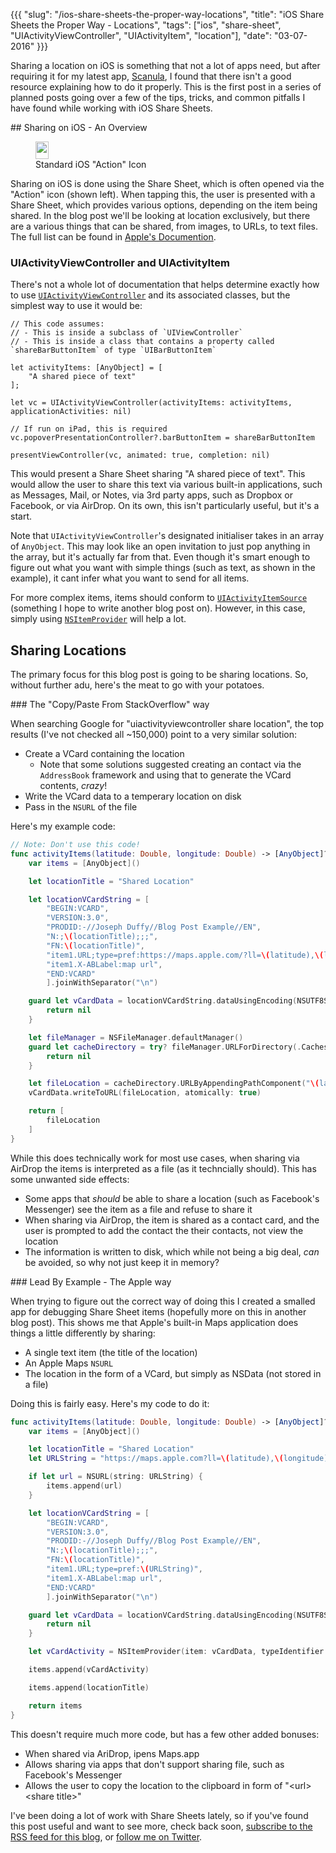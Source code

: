 {{{
	"slug": "/ios-share-sheets-the-proper-way-locations",
	"title": "iOS Share Sheets the Proper Way - Locations",
	"tags": ["ios", "share-sheet", "UIActivityViewController", "UIActivityItem", "location"],
	"date": "03-07-2016"
}}}

Sharing a location on iOS is something that not a lot of apps need, but after requiring it for my latest app, [Scanula](https://scanula.com), I found that there isn't a good resource explaining how to do it properly. This is the first post in a series of planned posts going over a few of the tips, tricks, and common pitfalls I have found while working with iOS Share Sheets.

## Sharing on iOS - An Overview

<figure class="figure pull-left">
    <img src="/images/ios-share-icon.png" class="figure-img img-fluid center-block" width="21" height="28">
    <figcaption class="figure-caption">Standard iOS "Action" Icon</figcaption>
</figure>

Sharing on iOS is done using the Share Sheet, which is often opened via the "Action" icon (shown left). When tapping this, the user is presented with a Share Sheet, which provides various options, depending on the item being shared. In the blog post we'll be looking at location exclusively, but there are a various things that can be shared, from images, to URLs, to text files. The full list can be found in [Apple's Documention](https://developer.apple.com/library/ios/documentation/MobileCoreServices/Reference/UTTypeRef/#//apple_ref/doc/uid/TP40008771-CH100-SW2 "UTType Constants").

### UIActivityViewController and UIActivityItem

There's not a whole lot of documentation that helps determine exactly how to use [`UIActivityViewController`](https://developer.apple.com/library/ios/documentation/UIKit/Reference/UIActivityViewController_Class/) and its associated classes, but the simplest way to use it would be:

```
// This code assumes:
// - This is inside a subclass of `UIViewController`
// - This is inside a class that contains a property called `shareBarButtonItem` of type `UIBarButtonItem`

let activityItems: [AnyObject] = [
    "A shared piece of text"
];

let vc = UIActivityViewController(activityItems: activityItems, applicationActivities: nil)

// If run on iPad, this is required
vc.popoverPresentationController?.barButtonItem = shareBarButtonItem

presentViewController(vc, animated: true, completion: nil)
```

This would present a Share Sheet sharing "A shared piece of text". This would allow the user to share this text via various built-in applications, such as Messages, Mail, or Notes, via 3rd party apps, such as Dropbox or Facebook, or via AirDrop. On its own, this isn't particularly useful, but it's a start.

Note that `UIActivityViewController`'s designated initialiser takes in an array of `AnyObject`. This may look like an open invitation to just pop anything in the array, but it's actually far from that. Even though it's smart enough to figure out what you want with simple things (such as text, as shown in the example), it cant infer what you want to send for all items.

For more complex items, items should conform to [`UIActivityItemSource`](https://developer.apple.com/library/ios/documentation/UIKit/Reference/UIActivityItemSource_protocol/index.html#//apple_ref/occ/intf/UIActivityItemSource) (something I hope to write another blog post on). However, in this case, simply using [`NSItemProvider`](https://developer.apple.com/library/prerelease/ios/documentation/Foundation/Reference/NSItemProvider_Class/index.html) will help a lot.

## Sharing Locations

The primary focus for this blog post is going to be sharing locations. So, without further adu, here's the meat to go with your potatoes.

### The "Copy/Paste From StackOverflow" way

When searching Google for "uiactivityviewcontroller share location", the top results (I've not checked all ~150,000) point to a very similar solution:

 - Create a VCard containing the location
    - Note that some solutions suggested creating an contact via the `AddressBook` framework and using that to generate the VCard contents, *crazy*!
 - Write the VCard data to a temperary location on disk
 - Pass in the `NSURL` of the file

Here's my example code:

```swift
// Note: Don't use this code!
func activityItems(latitude: Double, longitude: Double) -> [AnyObject]? {
    var items = [AnyObject]()

    let locationTitle = "Shared Location"

    let locationVCardString = [
        "BEGIN:VCARD",
        "VERSION:3.0",
        "PRODID:-//Joseph Duffy//Blog Post Example//EN",
        "N:;\(locationTitle);;;",
        "FN:\(locationTitle)",
        "item1.URL;type=pref:https://maps.apple.com/?ll=\(latitude),\(longitude)",
        "item1.X-ABLabel:map url",
        "END:VCARD"
        ].joinWithSeparator("\n")

    guard let vCardData = locationVCardString.dataUsingEncoding(NSUTF8StringEncoding) else {
        return nil
    }

    let fileManager = NSFileManager.defaultManager()
    guard let cacheDirectory = try? fileManager.URLForDirectory(.CachesDirectory, inDomain: .UserDomainMask, appropriateForURL: nil, create: true) else {
        return nil
    }

    let fileLocation = cacheDirectory.URLByAppendingPathComponent("\(latitude),\(longitude).loc.vcf")
    vCardData.writeToURL(fileLocation, atomically: true)

    return [
        fileLocation
    ]
}
```

While this does technically work for most use cases, when sharing via AirDrop the items is interpreted as a file (as it techncially should). This has some unwanted side effects:

 - Some apps that *should* be able to share a location (such as Facebook's Messenger) see the item as a file and refuse to share it
 - When sharing via AirDrop, the item is shared as a contact card, and the user is prompted to add the contact the their contacts, not view the location
 - The information is written to disk, which while not being a big deal, *can* be avoided, so why not just keep it in memory?

### Lead By Example - The Apple way

When trying to figure out the correct way of doing this I created a smalled app for debugging Share Sheet items (hopefully more on this in another blog post). This shows me that Apple's built-in Maps application does things a little differently by sharing:

 - A single text item (the title of the location)
 - An Apple Maps `NSURL`
 - The location in the form of a VCard, but simply as NSData (not stored in a file)

Doing this is fairly easy. Here's my code to do it:

```swift
func activityItems(latitude: Double, longitude: Double) -> [AnyObject]? {
    var items = [AnyObject]()

    let locationTitle = "Shared Location"
    let URLString = "https://maps.apple.com?ll=\(latitude),\(longitude)"

    if let url = NSURL(string: URLString) {
        items.append(url)
    }

    let locationVCardString = [
        "BEGIN:VCARD",
        "VERSION:3.0",
        "PRODID:-//Joseph Duffy//Blog Post Example//EN",
        "N:;\(locationTitle);;;",
        "FN:\(locationTitle)",
        "item1.URL;type=pref:\(URLString)",
        "item1.X-ABLabel:map url",
        "END:VCARD"
        ].joinWithSeparator("\n")

    guard let vCardData = locationVCardString.dataUsingEncoding(NSUTF8StringEncoding) else {
        return nil
    }

    let vCardActivity = NSItemProvider(item: vCardData, typeIdentifier: kUTTypeVCard as String)

    items.append(vCardActivity)

    items.append(locationTitle)

    return items
}
```

This doesn't require much more code, but has a few other added bonuses:

 - When shared via AriDrop, ipens Maps.app
 - Allows sharing via apps that don't support sharing file, such as Facebook's Messenger
 - Allows the user to copy the location to the clipboard in form of "&lt;url&gt; &lt;share title&gt;"

I've been doing a lot of work with Share Sheets lately, so if you've found this post useful and want to see more, check back soon, [subscribe to the RSS feed for this blog](/rss), or [follow me on Twitter](https://www.twitter.com/Joe_Duffy).